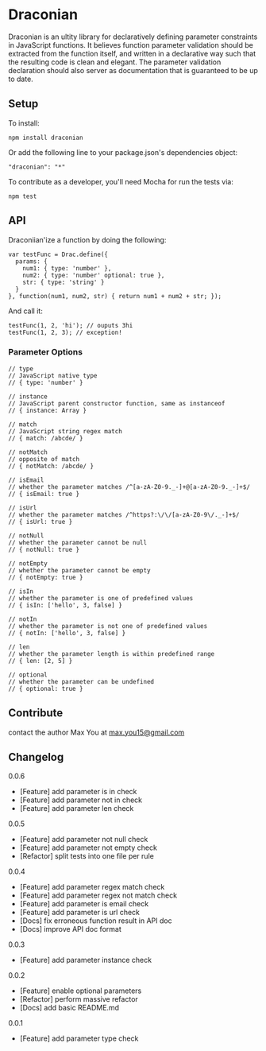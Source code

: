 # Draconian

Draconian is an ultity library for declaratively defining parameter constraints in JavaScript functions. It believes function parameter validation should be extracted from the function itself, and written in a declarative way such that the resulting code is clean and elegant. The parameter validation declaration should also server as documentation that is guaranteed to be up to date.

## Setup

To install:

    npm install draconian

Or add the following line to your package.json's dependencies object:

    "draconian": "*"

To contribute as a developer, you'll need Mocha for run the tests via:

    npm test

## API

Draconiian'ize a function by doing the following:

    var testFunc = Drac.define({
      params: {
        num1: { type: 'number' },
        num2: { type: 'number' optional: true },
        str: { type: 'string' }
      }
    }, function(num1, num2, str) { return num1 + num2 + str; });

And call it:

    testFunc(1, 2, 'hi'); // ouputs 3hi
    testFunc(1, 2, 3); // exception!

### Parameter Options

    // type
    // JavaScript native type
    // { type: 'number' }

    // instance
    // JavaScript parent constructor function, same as instanceof
    // { instance: Array }

    // match
    // JavaScript string regex match
    // { match: /abcde/ }

    // notMatch
    // opposite of match
    // { notMatch: /abcde/ }

    // isEmail
    // whether the parameter matches /^[a-zA-Z0-9._-]+@[a-zA-Z0-9._-]+$/
    // { isEmail: true }

    // isUrl
    // whether the parameter matches /^https?:\/\/[a-zA-Z0-9\/._-]+$/
    // { isUrl: true }

    // notNull
    // whether the parameter cannot be null
    // { notNull: true }

    // notEmpty
    // whether the parameter cannot be empty
    // { notEmpty: true }

    // isIn
    // whether the parameter is one of predefined values
    // { isIn: ['hello', 3, false] }

    // notIn
    // whether the parameter is not one of predefined values
    // { notIn: ['hello', 3, false] }

    // len
    // whether the parameter length is within predefined range
    // { len: [2, 5] }

    // optional
    // whether the parameter can be undefined
    // { optional: true }

## Contribute

contact the author Max You at max.you15@gmail.com

## Changelog

0.0.6

- [Feature] add parameter is in check
- [Feature] add parameter not in check
- [Feature] add parameter len check

0.0.5

- [Feature] add parameter not null check
- [Feature] add parameter not empty check
- [Refactor] split tests into one file per rule

0.0.4

- [Feature] add parameter regex match check
- [Feature] add parameter regex not match check
- [Feature] add parameter is email check
- [Feature] add parameter is url check
- [Docs] fix erroneous function result in API doc
- [Docs] improve API doc format

0.0.3

- [Feature] add parameter instance check

0.0.2

- [Feature] enable optional parameters
- [Refactor] perform massive refactor
- [Docs] add basic README.md

0.0.1

- [Feature] add parameter type check
